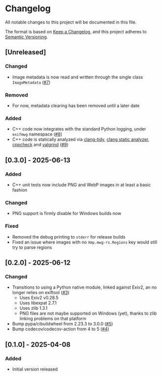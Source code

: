 # Changelog

All notable changes to this project will be documented in this file.

The format is based on [Keep a Changelog](https://keepachangelog.com/en/1.1.0/),
and this project adheres to [Semantic Versioning](https://semver.org/spec/v2.0.0.html).

## [Unreleased]

### Changed

- Image metadata is now read and written through the single class `ImageMetadata` ([#7](https://github.com/stumpylog/exifmwg/pull/7))

### Removed

- For now, metadata clearing has been removed until a later date

### Added

- C++ code now integrates with the standard Python logging, under `exifmwg` namespace ([#8](https://github.com/stumpylog/exifmwg/pull/8))
- C++ code is statically analyzed via [clang-tidy](https://clang.llvm.org/extra/clang-tidy/), [clang static analyzer](https://clang-analyzer.llvm.org/), [cppcheck](https://cppcheck.sourceforge.io/) and [valgrind](https://valgrind.org/) ([#9](https://github.com/stumpylog/exifmwg/pull/9))

## [0.3.0] - 2025-06-13

### Added

- C++ unit tests now include PNG and WebP images in at least a basic fashion

### Changed

- PNG support is firmly disable for Windows builds now

### Fixed

- Removed the debug printing to `stderr` for release builds
- Fixed an issue where images with no `Xmp.mwg-rs.Regions` key would still try to parse regions

## [0.2.0] - 2025-06-12

### Changed

- Transitions to using a Python native module, linked against Exiv2, an no longer relies on exiftool ([#3](https://github.com/stumpylog/exifmwg/pull/3))
  - Uses Exiv2 v0.28.5
  - Uses libexpat 2.7.1
  - Uses zlib 1.3.1
  - PNG files are not maybe supported on Windows (yet), thanks to zlib linking problems on that platform
- Bump pypa/cibuildwheel from 2.23.3 to 3.0.0 ([#5](https://github.com/stumpylog/exifmwg/pull/5))
- Bump codecov/codecov-action from 4 to 5 ([#4](https://github.com/stumpylog/exifmwg/pull/4))

## [0.1.0] - 2025-04-08

### Added

- Initial version released

